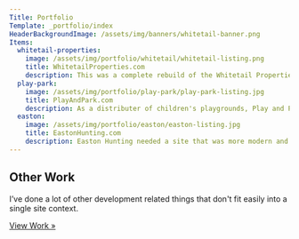 ```yaml
---
Title: Portfolio
Template: _portfolio/index
HeaderBackgroundImage: /assets/img/banners/whitetail-banner.png
Items:
  whitetail-properties:
    image: /assets/img/portfolio/whitetail/whitetail-listing.png
    title: WhitetailProperties.com
    description: This was a complete rebuild of the Whitetail Properties website. The new site uses a lot of AJAX interaction to help users search for properties dynamically. It also includes a member registration component so users can save searches and favorite properties.
  play-park:
    image: /assets/img/portfolio/play-park/play-park-listing.jpg
    title: PlayAndPark.com
    description: As a distributer of children's playgrounds, Play and Park needed a website that was fun and engaging, and made it easy to find and learn about their products.
  easton:
    image: /assets/img/portfolio/easton/easton-listing.jpg
    title: EastonHunting.com
    description: Easton Hunting needed a site that was more modern and mobile friendly for today's audience, but still unique enough to grab attention. And they wanted to stand out in the industry.
---
```


<h2 class="centered">Other Work</h2>

<p class="centered">
	I’ve done a lot of other development related things that don't fit easily into a single site context.
</p>

<p class="centered">
	<a href="/portfolio/other" class="button button--rounded button--rounded--hollow">
		View Work »
	</a>
</p>
